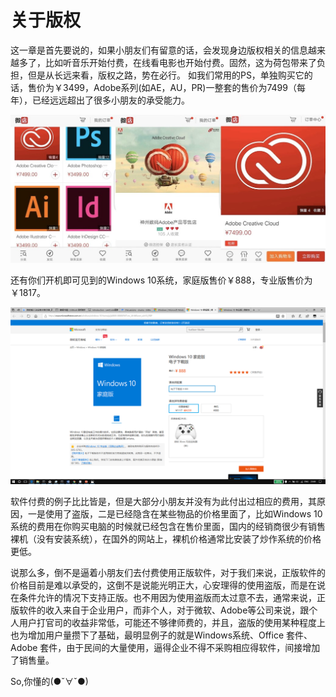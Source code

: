 # 关于版权

这一章是首先要说的，如果小朋友们有留意的话，会发现身边版权相关的信息越来越多了，比如听音乐开始付费，在线看电影也开始付费。固然，这为荷包带来了负担，但是从长远来看，版权之路，势在必行。
如我们常用的PS，单独购买它的话，售价为￥3499，Adobe系列(如AE，AU，PR)一整套的售价为7499（每年），已经远远超出了很多小朋友的承受能力。

![](chapter1/图片1.jpg)

还有你们开机即可见到的Windows 10系统，家庭版售价￥888，专业版售价为￥1817。

![](chapter1/图片2.png)

软件付费的例子比比皆是，但是大部分小朋友并没有为此付出过相应的费用，其原因，一是使用了盗版，二是已经隐含在某些物品的价格里面了，比如Windows 10 系统的费用在你购买电脑的时候就已经包含在售价里面，国内的经销商很少有销售裸机（没有安装系统），在国外的网站上，裸机价格通常比安装了炒作系统的价格更低。

说那么多，倒不是逼着小朋友们去付费使用正版软件，对于我们来说，正版软件的价格目前是难以承受的，这倒不是说能光明正大，心安理得的使用盗版，而是在说在条件允许的情况下支持正版。也不用因为使用盗版而太过意不去，通常来说，正版软件的收入来自于企业用户，而非个人，对于微软、Adobe等公司来说，跟个人用户打官司的收益非常低，可能还不够律师费的，并且，盗版的使用某种程度上也为增加用户量攒下了基础，最明显例子的就是Windows系统、Office 套件、Adobe 套件，由于民间的大量使用，逼得企业不得不采购相应得软件，间接增加了销售量。

So,你懂的(●ˇ∀ˇ●)